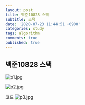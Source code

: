 ```yaml
---
layout: post
title: 백준10828 스택
subtitle: 소목
date: '2020-07-23 11:44:51 +0900'
categories: study
tags: algorithm
comments: true
published: true
---
```

## 백준10828 스택
![p1.jpg]({{site.baseurl}}/assets/img/p1.jpg)

![p2.jpg]({{site.baseurl}}/assets/img/p2.jpg)

코드
![p3.jpg]({{site.baseurl}}/assets/img/p3.jpg)
